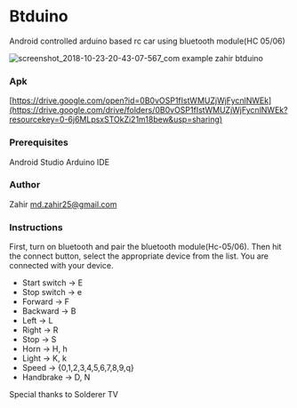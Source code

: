 # Btduino
Android controlled arduino based rc car using bluetooth module(HC 05/06)

![screenshot_2018-10-23-20-43-07-567_com example zahir btduino](https://user-images.githubusercontent.com/16028073/47372139-f67f9000-d70a-11e8-8ee9-4fa23dfdcb78.png)

### Apk
[https://drive.google.com/open?id=0B0vOSP1fIstWMUZjWjFycnlNWEk](https://drive.google.com/drive/folders/0B0vOSP1fIstWMUZjWjFycnlNWEk?resourcekey=0-6j6MLpsxSTOkZi21m18bew&usp=sharing)

### Prerequisites
Android Studio
Arduino IDE

### Author
Zahir <md.zahir25@gmail.com>

### Instructions
First, turn on bluetooth and pair the bluetooth module(Hc-05/06). Then hit the connect button, select the appropriate device from the list.
You are connected with your device.

* Start switch -> E 
* Stop switch -> e 
* Forward -> F
* Backward -> B
* Left -> L
* Right -> R
* Stop -> S
* Horn -> H, h
* Light -> K, k
* Speed -> {0,1,2,3,4,5,6,7,8,9,q}
* Handbrake -> D, N

Special thanks to Solderer TV
